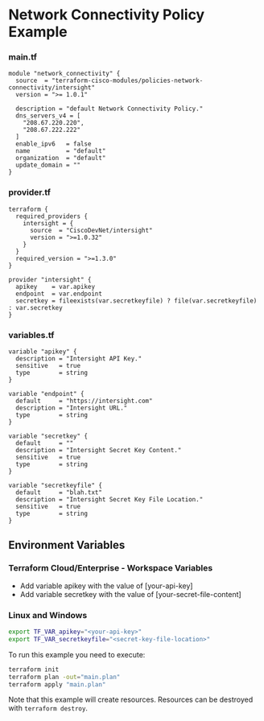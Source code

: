 <!-- BEGIN_TF_DOCS -->
# Network Connectivity Policy Example

### main.tf
```hcl
module "network_connectivity" {
  source  = "terraform-cisco-modules/policies-network-connectivity/intersight"
  version = ">= 1.0.1"

  description = "default Network Connectivity Policy."
  dns_servers_v4 = [
    "208.67.220.220",
    "208.67.222.222"
  ]
  enable_ipv6   = false
  name          = "default"
  organization  = "default"
  update_domain = ""
}
```

### provider.tf
```hcl
terraform {
  required_providers {
    intersight = {
      source  = "CiscoDevNet/intersight"
      version = ">=1.0.32"
    }
  }
  required_version = ">=1.3.0"
}

provider "intersight" {
  apikey    = var.apikey
  endpoint  = var.endpoint
  secretkey = fileexists(var.secretkeyfile) ? file(var.secretkeyfile) : var.secretkey
}
```

### variables.tf
```hcl
variable "apikey" {
  description = "Intersight API Key."
  sensitive   = true
  type        = string
}

variable "endpoint" {
  default     = "https://intersight.com"
  description = "Intersight URL."
  type        = string
}

variable "secretkey" {
  default     = ""
  description = "Intersight Secret Key Content."
  sensitive   = true
  type        = string
}

variable "secretkeyfile" {
  default     = "blah.txt"
  description = "Intersight Secret Key File Location."
  sensitive   = true
  type        = string
}
```

## Environment Variables

### Terraform Cloud/Enterprise - Workspace Variables
- Add variable apikey with the value of [your-api-key]
- Add variable secretkey with the value of [your-secret-file-content]

### Linux and Windows
```bash
export TF_VAR_apikey="<your-api-key>"
export TF_VAR_secretkeyfile="<secret-key-file-location>"
```

To run this example you need to execute:

```bash
terraform init
terraform plan -out="main.plan"
terraform apply "main.plan"
```

Note that this example will create resources. Resources can be destroyed with `terraform destroy`.
<!-- END_TF_DOCS -->